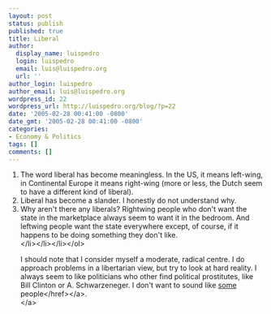 ```yaml
---
layout: post
status: publish
published: true
title: Liberal
author:
  display_name: luispedro
  login: luispedro
  email: luis@luispedro.org
  url: ''
author_login: luispedro
author_email: luis@luispedro.org
wordpress_id: 22
wordpress_url: http://luispedro.org/blog/?p=22
date: '2005-02-28 00:41:00 -0800'
date_gmt: '2005-02-28 00:41:00 -0800'
categories:
- Economy & Politics
tags: []
comments: []
---
```

<ol>
<li>The word liberal has become meaningless. In the US, it means left-wing, in Continental Europe it means right-wing (more or less, the Dutch seem to have a different kind of liberal).
<li>Liberal has become a slander. I honestly do not understand why.
<li>Why aren't there any liberals? Rightwing people who don't want the state in the marketplace always seem to want it in the bedroom. And leftwing people want the state everywhere except, of course, if it happens to be doing something they don't like.<br />
<&#47;li><&#47;li><&#47;li><&#47;ol></p>
<p>I should note that I consider myself a moderate, radical centre. I do approach problems in a libertarian view, but try to look at hard reality. I always seem to like politicians who other find political prostitutes, like Bill Clinton or A. Schwarzeneger. I don't want to sound like <a href="http:&#47;&#47;www.cato.org&#47;">some <a><br />
<href ="http:&#47;&#47;www.chomsky.info&#47;">people<&#47;href><&#47;a>.<br />
<&#47;a></p>
